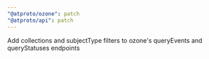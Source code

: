 ```yaml
---
"@atproto/ozone": patch
"@atproto/api": patch
---
```


Add collections and subjectType filters to ozone's queryEvents and queryStatuses endpoints
